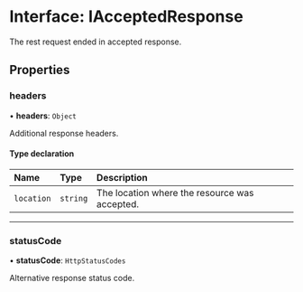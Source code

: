 # Interface: IAcceptedResponse

The rest request ended in accepted response.

## Properties

### headers

• **headers**: `Object`

Additional response headers.

#### Type declaration

| Name | Type | Description |
| :------ | :------ | :------ |
| `location` | `string` | The location where the resource was accepted. |

___

### statusCode

• **statusCode**: `HttpStatusCodes`

Alternative response status code.
